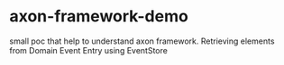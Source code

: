 # axon-framework-demo
small poc  that help to understand axon framework. Retrieving elements from Domain Event Entry using EventStore
